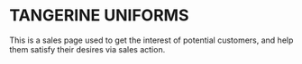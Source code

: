# TANGERINE UNIFORMS
This is a sales page used to get the interest of potential customers, and help them satisfy their desires via sales action.
